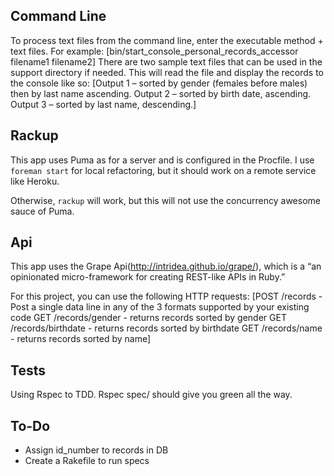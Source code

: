 ## Command Line
To process text files from the command line, enter the executable method + text files. For example:
[bin/start_console_personal_records_accessor filename1 filename2]
There are two sample text files that can be used in the support directory if needed. This will read
the file and display the records to the console like so:
[Output 1 – sorted by gender (females before males) then by last name ascending.
Output 2 – sorted by birth date, ascending.
Output 3 – sorted by last name, descending.]

## Rackup
This app uses Puma as for a server and is configured in the Procfile. I use `foreman start` for local
refactoring, but it should work on a remote service like Heroku.

Otherwise, `rackup` will work, but this will not use the concurrency awesome sauce of Puma.

## Api
This app uses the Grape Api(http://intridea.github.io/grape/), which is a “an opinionated micro-framework
for creating REST-like APIs in Ruby.”

For this project, you can use the following HTTP requests:
[POST /records - Post a single data line in any of the 3 formats supported by your existing code
GET /records/gender - returns records sorted by gender
GET /records/birthdate - returns records sorted by birthdate
GET /records/name - returns records sorted by name]

## Tests
Using Rspec to TDD. Rspec spec/ should give you green all the way.

## To-Do

* Assign id_number to records in DB
* Create a Rakefile to run specs
